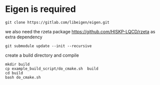 #  Eigen is required

````
git clone https://gitlab.com/libeigen/eigen.git
````

we also need the rzeta package https://github.com/HISKP-LQCD/rzeta as extra 
dependency
```
git submodule update --init --recursive
```

create a build directory and compile

   ````
  mkdir build
  cp example_build_script/do_cmake.sh  build
  cd build
  bash do_cmake.sh
   ````
